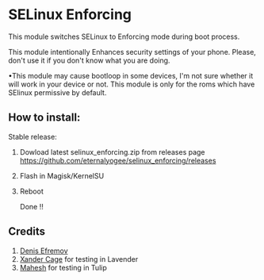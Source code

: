 # SELinux Enforcing

This module switches SELinux to Enforcing mode during boot process.

This module intentionally Enhances security settings of your
phone. Please, don't use it if you don't know what you are doing.

•This module may cause bootloop in some devices, I'm not sure whether it will work in your device or not. This module is only for the roms which have SElinux permissive by default.

## How to install:

Stable release:
1. Dowload latest selinux_enforcing.zip from releases page
   https://github.com/eternalyogee/selinux_enforcing/releases

2. Flash in Magisk/KernelSU

3. Reboot

   Done !!

## Credits 

1. [Denis Efremov](https://github.com/evdenis/evdenis)
1. [Xander Cage](https://t.me/xanderzones) for testing in Lavender 
2. [Mahesh](https://t.me/Ishida0850) for testing in Tulip